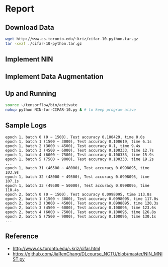 # Report

## Download Data

``` bash
wget http://www.cs.toronto.edu/~kriz/cifar-10-python.tar.gz
tar -xvzf ./cifar-10-python.tar.gz
```

## Implement NIN

## Implement Data Augmentation

## Up and Running

``` bash
source ~/tensorflow/bin/activate
nohup python NIN-for-CIFAR-10.py & # to keep program alive
```

## Sample Logs

```
epoch 1, batch 0 (0 ~ 1500), Test accuracy 0.100429, time 0.0s
epoch 1, batch 1 (1500 ~ 3000), Test accuracy 0.100619, time 6.1s
epoch 1, batch 2 (3000 ~ 4500), Test accuracy 0.1, time 9.4s
epoch 1, batch 3 (4500 ~ 6000), Test accuracy 0.100333, time 12.7s
epoch 1, batch 4 (6000 ~ 7500), Test accuracy 0.100333, time 15.9s
epoch 1, batch 5 (7500 ~ 9000), Test accuracy 0.100333, time 19.2s
...
epoch 1, batch 31 (46500 ~ 48000), Test accuracy 0.0998095, time 103.9s
epoch 1, batch 32 (48000 ~ 49500), Test accuracy 0.0998095, time 107.1s
epoch 1, batch 33 (49500 ~ 50000), Test accuracy 0.0998095, time 110.4s
epoch 2, batch 0 (0 ~ 1500), Test accuracy 0.0998095, time 113.8s
epoch 2, batch 1 (1500 ~ 3000), Test accuracy 0.0998095, time 117.0s
epoch 2, batch 2 (3000 ~ 4500), Test accuracy 0.0998095, time 120.3s
epoch 2, batch 3 (4500 ~ 6000), Test accuracy 0.100095, time 123.6s
epoch 2, batch 4 (6000 ~ 7500), Test accuracy 0.100095, time 126.8s
epoch 2, batch 5 (7500 ~ 9000), Test accuracy 0.100095, time 130.1s
...
```

## Reference

- <http://www.cs.toronto.edu/~kriz/cifar.html>
- <https://github.com/JiaRenChang/DLcourse_NCTU/blob/master/NIN_MNIST.py>
